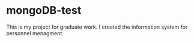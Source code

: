# mongoDB-test
This is my project for graduate work. I created the information system for personnel menagment.
